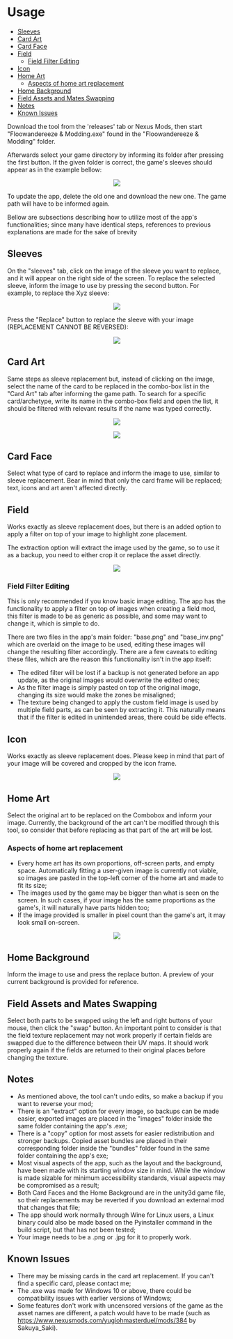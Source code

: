 # Usage

- [Sleeves](#Sleeves)
- [Card Art](#Card-Art)
- [Card Face](#Card-Face)
- [Field](#Field)
    - [Field Filter Editing](#Field-Filter-Editing)
- [Icon](#Icon)
- [Home Art](#Home-Art)
    - [Aspects of home art replacement](#Aspects-of-home-art-replacement)
- [Home Background](#Home-Background)
- [Field Assets and Mates Swapping](#Field-Assets-and-Mates-Swapping)
- [Notes](#Notes)
- [Known Issues](#Known-Issues)

Download the tool from the 'releases' tab or Nexus Mods, then start "Floowandereeze & Modding.exe" found in the
"Floowandereeze & Modding" folder.

Afterwards select your game directory by informing its folder after pressing the first button. If the given
folder is correct, the game's sleeves should appear as in the example bellow:

<p align="center">
    <img src="https://i.ibb.co/q99f207/Captura-de-Tela-127.png">
</p>

To update the app, delete the old one and download the new one. The game path will have to be informed again.

Bellow are subsections describing how to utilize most of the app's functionalities; since many have identical
steps, references to previous explanations are made for the sake of brevity

## Sleeves

On the "sleeves" tab, click on the image of the sleeve you want to replace, and it will appear on the right
side of the screen. To replace the selected sleeve, inform the image to use by pressing the second button.
For example, to replace the Xyz sleeve:

<p align="center">
    <img src="https://i.ibb.co/Np4vNsq/Captura-de-Tela-129.png">
</p>

Press the "Replace" button to replace the sleeve with your image (REPLACEMENT CANNOT BE REVERSED):

<p align="center">
    <img src="https://i.ibb.co/Zz3KpDC/Captura-de-Tela-130.png">
</p>

## Card Art

Same steps as sleeve replacement but, instead of clicking on the image, select the name of the card to be replaced
in the combo-box list in the "Card Art" tab after informing the game path.
To search for a specific card/archetype, write its name in the combo-box field and open the list, it should be
filtered with relevant results if the name was typed correctly.

<p align="center">
    <img src="https://i.ibb.co/N7RNvsz/Captura-de-Tela-159.png">
</p>
<p align="center">
    <img src="https://i.ibb.co/MZ6Yq5Z/Captura-de-Tela-160.png">
</p>

## Card Face

Select what type of card to replace and inform the image to use, similar to sleeve replacement. Bear in mind that
only the card frame will be replaced; text, icons and art aren't affected directly.

## Field

Works exactly as sleeve replacement does, but there is an added option to apply a filter on top of your image to
highlight zone placement.

The extraction option will extract the image used by the game, so to use it as a backup, you need to either crop it
or replace the asset directly.

<p align="center">
    <img src="https://i.ibb.co/3hgn8SM/Captura-de-Tela-161.png">
</p>

### Field Filter Editing

This is only recommended if you know basic image editing. The app has the functionality to apply a filter on top
of images when creating a field mod, this filter is made to be as generic as possible, and some may want to change
it, which is simple to do.

There are two files in the app's main folder: "base.png" and "base_inv.png" which are overlaid on the image to be
used, editing these images will change the resulting filter accordingly. There are a few caveats to editing these
files, which are the reason this functionality isn't in the app itself:

- The edited filter will be lost if a backup is not generated before an app update, as the original images
  would overwrite the edited ones;
- As the filter image is simply pasted on top of the original image, changing its size would make the zones
  be misaligned;
- The texture being changed to apply the custom field image is used by multiple field parts, as can be seen
  by extracting it. This naturally means that if the filter is edited in unintended areas, there could be side
  effects.

## Icon

Works exactly as sleeve replacement does. Please keep in mind that part of your image will be covered and cropped by
the icon frame.

<p align="center">
    <img src="https://i.ibb.co/dBFPcfN/Captura-de-Tela-162.png">
</p>

## Home Art

Select the original art to be replaced on the Combobox and inform your image. Currently, the background of the art
can't be modified through this tool, so consider that before replacing as that part of the art will be lost.

### Aspects of home art replacement

- Every home art has its own proportions, off-screen parts, and empty space. Automatically fitting a user-given
  image is currently not viable, so images are pasted in the top-left corner of the home art and made to
  fit its size;
- The images used by the game may be bigger than what is seen on the screen. In such cases, if your image has
  the same proportions as the game's, it will naturally have parts hidden too;
- If the image provided is smaller in pixel count than the game's art, it may look small on-screen.

<p align="center">
    <img src="https://i.ibb.co/LQnP3XQ/Captura-de-Tela-168.png">
</p>

## Home Background

Inform the image to use and press the replace button. A preview of your current background is provided for reference.

## Field Assets and Mates Swapping

Select both parts to be swapped using the left and right buttons of your mouse, then click the "swap" button. An
important point to consider is that the field texture replacement may not work properly if certain fields are
swapped due to the difference between their UV maps. It should work properly again if the fields are returned to
their original places before changing the texture.

## Notes

- As mentioned above, the tool can't undo edits, so make a backup if you want to reverse your mod;
- There is an "extract" option for every image, so backups can be made easier, exported images are placed in the
  "images" folder inside the same folder containing the app's .exe;
- There is a "copy" option for most assets for easier redistribution and stronger backups. Copied asset bundles are
  placed in their corresponding folder inside the "bundles" folder found in the same folder containing the app's exe;
- Most visual aspects of the app, such as the layout and the background, have been made with its starting window size
  in mind. While the window is made sizable for minimum accessibility standards, visual aspects may be compromised as
  a result;
- Both Card Faces and the Home Background are in the unity3d game file, so their replacements may be reverted if you
  download an external mod that changes that file;
- The app should work normally through Wine for Linux users, a Linux binary could also be made based on the Pyinstaller
  command in the build script, but that has not been tested;
- Your image needs to be a .png or .jpg for it to properly work.

## Known Issues

- There may be missing cards in the card art replacement. If you can't find a specific card, please contact me;
- The .exe was made for Windows 10 or above, there could be compatibility issues with earlier versions of Windows;
- Some features don't work with uncensored versions of the game as the asset names are different, a patch would have to
  be made (such as https://www.nexusmods.com/yugiohmasterduel/mods/384 by Sakuya_Saki).
